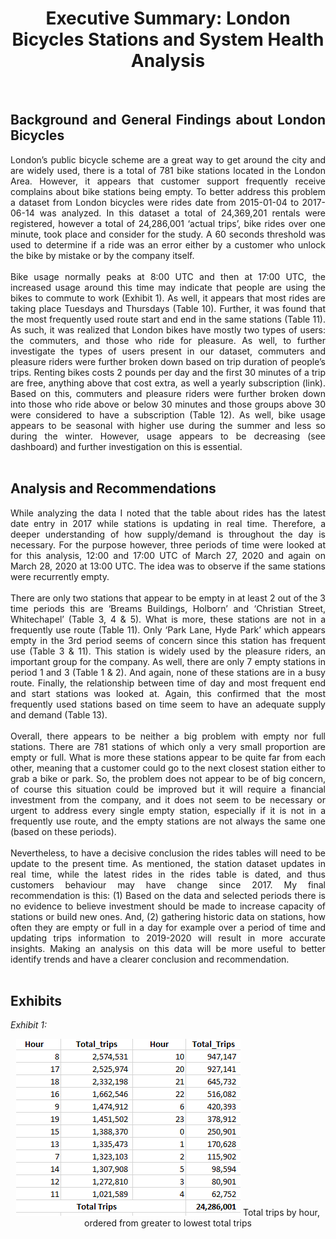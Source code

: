 <div align='center'>
<h1><b> Executive Summary: London Bicycles Stations and System Health Analysis </b></h1>
 </div>
<br>
<div align='justify', font-size= 15xp>
<h2><b>Background and General Findings about London Bicycles </b></h2>
London’s public bicycle scheme are a great way to get around the city and are widely used, there is a total of 781 bike stations located in the London Area. However, it appears that customer support frequently receive complains about bike stations being empty. To better address this problem a dataset from London bicycles were rides date from 2015-01-04 to 2017-06-14 was analyzed. In this dataset a total of 24,369,201 rentals were registered, however a total of 24,286,001 ‘actual trips’, bike rides over one minute, took place and consider for the study. A 60 seconds threshold was used to determine if a ride was an error either by a customer who unlock the bike by mistake or by the company itself. 
 <br>
 <br>
Bike usage normally peaks at 8:00 UTC and then at 17:00 UTC, the increased usage around this time may indicate that people are using the bikes to commute to work (Exhibit 1). As well, it appears that most rides are taking place Tuesdays and Thursdays (Table 10). Further, it was found that the most frequently used route start and end in the same stations (Table 11). As such, it was realized that London bikes have mostly two types of users: the commuters, and those who ride for pleasure. As well, to further investigate the types of users present in our dataset, commuters and pleasure riders were further broken down based on trip duration of people’s trips. Renting bikes costs 2 pounds per day and the first 30 minutes of a trip are free, anything above that cost extra, as well a yearly subscription (link). Based on this, commuters and pleasure riders were further broken down into those who ride above or below 30 minutes and those groups above 30 were considered to have a subscription (Table 12).  As well, bike usage appears to be seasonal with higher use during the summer and less so during the winter. However, usage appears to be decreasing (see dashboard) and further investigation on this is essential.
 <br>
 <br>
<h2><b>Analysis and Recommendations </b></h2>
While analyzing the data I noted that the table about rides has the latest date entry in 2017 while stations is updating in real time. Therefore, a deeper understanding of how supply/demand is throughout the day is necessary. For the purpose however, three periods of time were looked at for this analysis, 12:00 and 17:00 UTC of March 27, 2020 and again on March 28, 2020 at 13:00 UTC. The idea was to observe if the same stations were recurrently empty. 
 <br>
 <br>
There are only two stations that appear to be empty in at least 2 out of the 3 time periods this are ‘Breams Buildings, Holborn’ and ‘Christian Street, Whitechapel’ (Table 3, 4 & 5).  What is more, these stations are not in a frequently use route (Table 11). Only ‘Park Lane, Hyde Park’ which appears empty in the 3rd period seems of concern since this station has frequent use (Table 3 & 11). This station is widely used by the pleasure riders, an important group for the company. As well, there are only 7 empty stations in period 1 and 3 (Table 1 & 2). And again, none of these stations are in a busy route. Finally, the relationship between time of day and most frequent end and start stations was looked at. Again, this confirmed that the most frequently used stations based on time seem to have an adequate supply and demand (Table 13).
 <br>
 <br>
Overall, there appears to be neither a big problem with empty nor full stations. There are 781 stations of which only a very small proportion are empty or full. What is more these stations appear to be quite far from each other, meaning that a customer could go to the next closest station either to grab a bike or park. So, the problem does not appear to be of big concern, of course this situation could be improved but it will require a financial investment from the company, and it does not seem to be necessary or urgent to address every single empty station, especially if it is not in a frequently use route, and the empty stations are not always the same one (based on these periods). 
 <br>
 <br>
Nevertheless, to have a decisive conclusion the rides tables will need to be update to the present time. As mentioned, the station dataset updates in real time, while the latest rides in the rides table is dated, and thus customers behaviour may have change since 2017. My final recommendation is this: (1) Based on the data and selected periods there is no evidence to believe investment should be made to increase capacity of stations or build new ones. And, (2) gathering historic data on stations, how often they are empty or full in a day for example over a period of time and updating trips information to 2019-2020 will result in more accurate insights. Making an analysis on this data will be more useful to better identify trends and have a clearer conclusion and recommendation. 
<br>
 <br>
<h2><b>Exhibits</b></h2>
 
<i>Exhibit 1: </i>
<br>
<div align='center'>
 <img src='https://github.com/cdchopitea/London_Bicycles/blob/master/Exhibit_1.png'> 
Total trips by hour, ordered from greater to lowest total trips
 </div>
      
</div>
